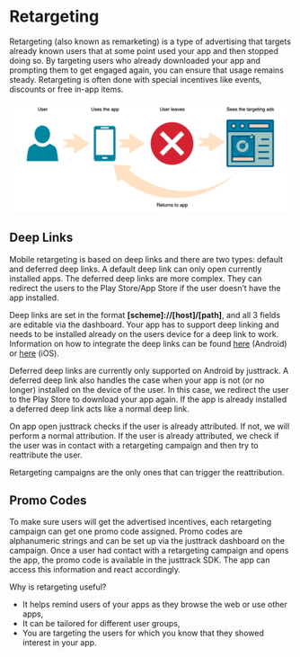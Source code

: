 # Retargeting

Retargeting (also known as remarketing) is a type of advertising that targets already known users that at some point used your app and then stopped doing so. By targeting users who already downloaded your app and prompting them to get engaged again, you can ensure that usage remains steady. Retargeting is often done with special incentives like events, discounts or free in-app items.

![](../../.gitbook/assets/RetargetingDiagram.png)

## Deep Links

Mobile retargeting is based on deep links and there are two types: default and deferred deep links. A default deep link can only open currently installed apps. The deferred deep links are more complex. They can redirect the users to the Play Store/App Store if the user doesn’t have the app installed.

Deep links are set in the format **\[scheme]://\[host]/\[path]**, and all 3 fields are editable via the dashboard. Your app has to support deep linking and needs to be installed already on the users device for a deep link to work. Information on how to integrate the deep links can be found [here](https://developer.android.com/training/app-links/deep-linking) (Android) or [here](https://developer.apple.com/documentation/xcode/defining-a-custom-url-scheme-for-your-app) (iOS).

Deferred deep links are currently only supported on Android by justtrack. A deferred deep link also handles the case when your app is not (or no longer) installed on the device of the user. In this case, we redirect the user to the Play Store to download your app again. If the app is already installed a deferred deep link acts like a normal deep link.

On app open justtrack checks if the user is already attributed. If not, we will perform a normal attribution. If the user is already attributed, we check if the user was in contact with a retargeting campaign and then try to reattribute the user.

Retargeting campaigns are the only ones that can trigger the reattribution.

## Promo Codes

To make sure users will get the advertised incentives, each retargeting campaign can get one promo code assigned. Promo codes are alphanumeric strings and can be set up via the justtrack dashboard on the campaign. Once a user had contact with a retargeting campaign and opens the app, the promo code is available in the justtrack SDK. The app can access this information and react accordingly.

Why is retargeting useful?

* It helps remind users of your apps as they browse the web or use other apps,
* It can be tailored for different user groups,
* You are targeting the users for which you know that they showed interest in your app.
